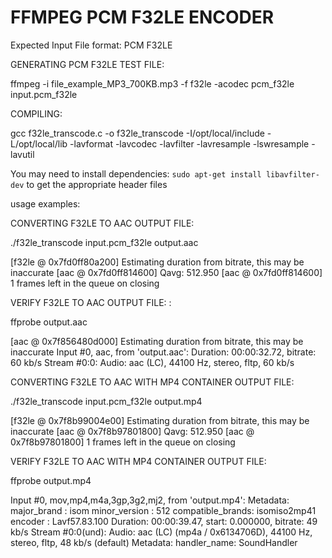
# FFMPEG PCM F32LE ENCODER

Expected Input File format: PCM F32LE

GENERATING PCM F32LE TEST FILE:

ffmpeg -i file_example_MP3_700KB.mp3 -f f32le -acodec pcm_f32le input.pcm_f32le

COMPILING:

gcc f32le_transcode.c -o f32le_transcode -I/opt/local/include -L/opt/local/lib -lavformat -lavcodec -lavfilter -lavresample -lswresample -lavutil

You may need to install dependencies: `sudo apt-get install libavfilter-dev` to get the appropriate header files

usage examples:

CONVERTING F32LE TO AAC OUTPUT FILE:

./f32le_transcode input.pcm_f32le output.aac


[f32le @ 0x7fd0ff80a200] Estimating duration from bitrate, this may be inaccurate
[aac @ 0x7fd0ff814600] Qavg: 512.950
[aac @ 0x7fd0ff814600] 1 frames left in the queue on closing

VERIFY F32LE TO AAC OUTPUT FILE: :

ffprobe output.aac

[aac @ 0x7f856480d000] Estimating duration from bitrate, this may be inaccurate
Input #0, aac, from 'output.aac':
Duration: 00:00:32.72, bitrate: 60 kb/s
Stream #0:0: Audio: aac (LC), 44100 Hz, stereo, fltp, 60 kb/s

CONVERTING F32LE TO AAC WITH MP4 CONTAINER OUTPUT FILE:

./f32le_transcode input.pcm_f32le output.mp4

[f32le @ 0x7f8b99004e00] Estimating duration from bitrate, this may be inaccurate
[aac @ 0x7f8b97801800] Qavg: 512.950
[aac @ 0x7f8b97801800] 1 frames left in the queue on closing

VERIFY F32LE TO AAC WITH MP4 CONTAINER OUTPUT FILE:

ffprobe output.mp4

Input #0, mov,mp4,m4a,3gp,3g2,mj2, from 'output.mp4':
Metadata:
major_brand : isom
minor_version : 512
compatible_brands: isomiso2mp41
encoder : Lavf57.83.100
Duration: 00:00:39.47, start: 0.000000, bitrate: 49 kb/s
Stream #0:0(und): Audio: aac (LC) (mp4a / 0x6134706D), 44100 Hz, stereo, fltp, 48 kb/s (default)
Metadata:
handler_name: SoundHandler
